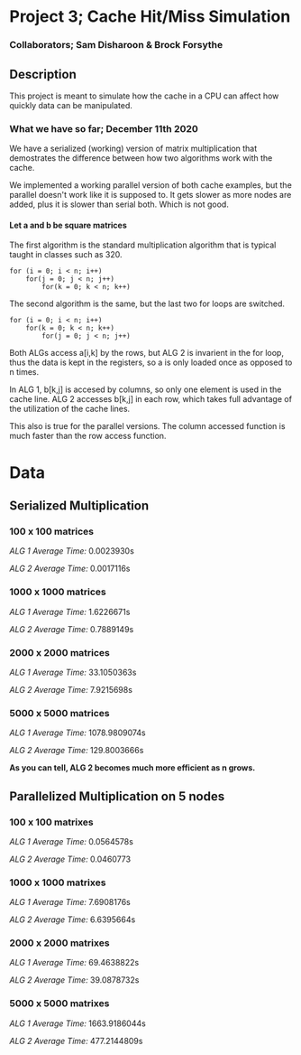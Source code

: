 # Project 3; Cache Hit/Miss Simulation

### Collaborators; Sam Disharoon & Brock Forsythe

## Description

This project is meant to simulate how the cache in a CPU can affect how quickly data can be manipulated. 

### What we have so far; December 11th 2020

We have a serialized (working) version of matrix multiplication that demostrates the difference between how two algorithms work with the cache. 

We implemented a working parallel version of both cache examples, but the parallel doesn't work like it is supposed to. It gets slower as more nodes are added, plus it is slower than serial both. Which is not good. 

#### Let a and b be square matrices

The first algorithm is the standard multiplication algorithm that is typical taught in classes such as 320.

```
for (i = 0; i < n; i++)
	for(j = 0; j < n; j++)
		for(k = 0; k < n; k++)
```

The second algorithm is the same, but the last two for loops are switched. 

```
for (i = 0; i < n; i++)
	for(k = 0; k < n; k++)
		for(j = 0; j < n; j++)
```

Both ALGs access a[i,k] by the rows, but ALG 2 is invarient in the for loop, thus the data is kept in the registers, so a is only loaded once as opposed to n times.

In ALG 1, b[k,j] is accesed by columns, so only one element is used in the cache line. ALG 2 accesses b[k,j] in each row, which takes full advantage of the utilization of the cache lines.

This also is true for the parallel versions.  The column accessed function is much faster than the row access function. 

# Data

## Serialized Multiplication

### 100 x 100 matrices

*ALG 1 Average Time:* 0.0023930s

*ALG 2 Average Time:* 0.0017116s

### 1000 x 1000 matrices

*ALG 1 Average Time:* 1.6226671s

*ALG 2 Average Time:* 0.7889149s

### 2000 x 2000 matrices

*ALG 1 Average Time:* 33.1050363s

*ALG 2 Average Time:* 7.9215698s

### 5000 x 5000 matrices

*ALG 1 Average Time:* 1078.9809074s

*ALG 2 Average Time:* 129.8003666s

**As you can tell, ALG 2 becomes much more efficient as n grows.**

## Parallelized Multiplication on 5 nodes

### 100 x 100 matrixes

*ALG 1 Average Time:* 0.0564578s

*ALG 2 Average Time:* 0.0460773

### 1000 x 1000 matrixes

*ALG 1 Average Time:* 7.6908176s

*ALG 2 Average Time:* 6.6395664s
 
### 2000 x 2000 matrixes

*ALG 1 Average Time:* 69.4638822s

*ALG 2 Average Time:* 39.0878732s
 
### 5000 x 5000 matrixes

*ALG 1 Average Time:* 1663.9186044s

*ALG 2 Average Time:* 477.2144809s 


